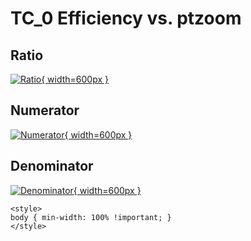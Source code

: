 # TC_0 Efficiency vs. ptzoom

## Ratio

[![Ratio](../mtv/var/TC_0_eff_stack_ptzoom.png){ width=600px }](../mtv/var/TC_0_eff_stack_ptzoom.pdf)

## Numerator

[![Numerator](../mtv/num/TC_0_eff_stack_ptzoom_num.png){ width=600px }](../mtv/num/TC_0_eff_stack_ptzoom_num.pdf)

## Denominator

[![Denominator](../mtv/den/TC_0_eff_stack_ptzoom_den.png){ width=600px }](../mtv/den/TC_0_eff_stack_ptzoom_den.pdf)


``` {=html}
<style>
body { min-width: 100% !important; }
</style>
```
